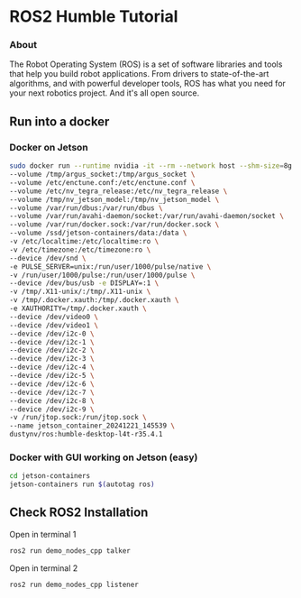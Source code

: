 # ROS2 Humble Tutorial
### About
The Robot Operating System (ROS) is a set of software libraries and tools that help you build robot applications. From drivers to state-of-the-art algorithms, and with powerful developer tools, ROS has what you need for your next robotics project. And it's all open source.

## Run into a docker
### Docker on Jetson
```bash
sudo docker run --runtime nvidia -it --rm --network host --shm-size=8g \
--volume /tmp/argus_socket:/tmp/argus_socket \
--volume /etc/enctune.conf:/etc/enctune.conf \
--volume /etc/nv_tegra_release:/etc/nv_tegra_release \
--volume /tmp/nv_jetson_model:/tmp/nv_jetson_model \
--volume /var/run/dbus:/var/run/dbus \ 
--volume /var/run/avahi-daemon/socket:/var/run/avahi-daemon/socket \
--volume /var/run/docker.sock:/var/run/docker.sock \
--volume /ssd/jetson-containers/data:/data \
-v /etc/localtime:/etc/localtime:ro \
-v /etc/timezone:/etc/timezone:ro \
--device /dev/snd \
-e PULSE_SERVER=unix:/run/user/1000/pulse/native \
-v /run/user/1000/pulse:/run/user/1000/pulse \
--device /dev/bus/usb -e DISPLAY=:1 \
-v /tmp/.X11-unix/:/tmp/.X11-unix \
-v /tmp/.docker.xauth:/tmp/.docker.xauth \
-e XAUTHORITY=/tmp/.docker.xauth \
--device /dev/video0 \
--device /dev/video1 \
--device /dev/i2c-0 \
--device /dev/i2c-1 \
--device /dev/i2c-2 \
--device /dev/i2c-3 \
--device /dev/i2c-4 \
--device /dev/i2c-5 \
--device /dev/i2c-6 \
--device /dev/i2c-7 \
--device /dev/i2c-8 \
--device /dev/i2c-9 \
-v /run/jtop.sock:/run/jtop.sock \
--name jetson_container_20241221_145539 \
dustynv/ros:humble-desktop-l4t-r35.4.1

```
### Docker with GUI working on Jetson (easy)
```bash
cd jetson-containers
jetson-containers run $(autotag ros)
```
## Check ROS2 Installation
Open in terminal 1
```bash
ros2 run demo_nodes_cpp talker
```
Open in terminal 2
```bash
ros2 run demo_nodes_cpp listener
```
